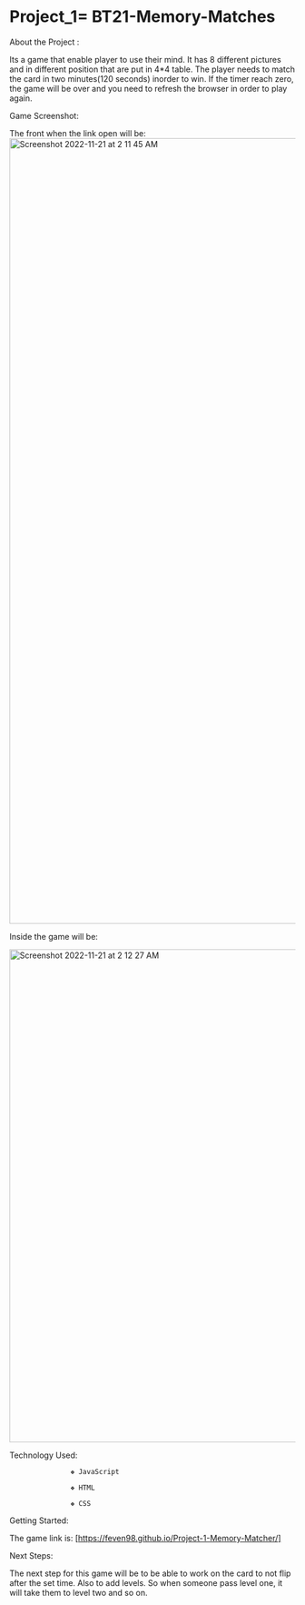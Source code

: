 # Project_1=  BT21-Memory-Matches 

About the Project : 

Its a game that enable player to use their mind. It has 8 different pictures and in different position that are put in 4*4 table. The player needs to match the card in two minutes(120 seconds) inorder to win. If the timer reach zero, the game will be over and you need to refresh the browser in order to play again.

Game Screenshot: 

The front when the link open will be:
<img width="1383" alt="Screenshot 2022-11-21 at 2 11 45 AM" src="https://user-images.githubusercontent.com/117063196/202988697-61c76bbb-1fba-47a2-b590-a92eda0a0a07.png">

Inside the game will be:

<img width="868" alt="Screenshot 2022-11-21 at 2 12 27 AM" src="https://user-images.githubusercontent.com/117063196/202988876-4dbc14b9-8dfd-4376-b776-1eaf6c30ddc7.png">


Technology Used:   

                   ❖ JavaScript
          
                   ❖ HTML

                   ❖ CSS

Getting Started: 

The game link is: [https://feven98.github.io/Project-1-Memory-Matcher/]   

Next Steps: 

The next step for this game will be to be able to work on the card to not flip after the set time. Also to add levels. So when someone pass level one, it will take them to level two and so on.


